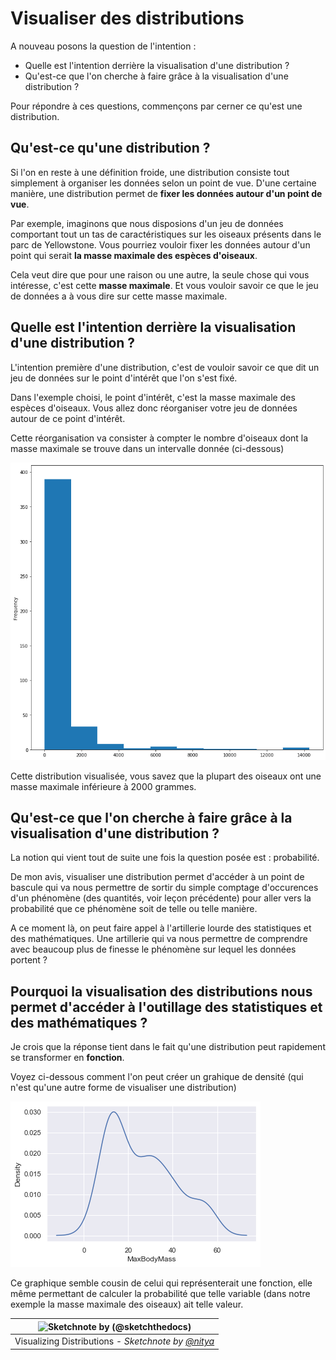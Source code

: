 # Visualiser des distributions

A nouveau posons la question de l'intention : 
* Quelle est l'intention derrière la visualisation d'une distribution ? 
* Qu'est-ce que l'on cherche à faire grâce à la visualisation d'une distribution ? 

Pour répondre à ces questions, commençons par cerner ce qu'est une distribution.

## Qu'est-ce qu'une distribution ?

Si l'on en reste à une définition froide, une distribution consiste tout simplement à organiser les données selon un point de vue. D'une certaine manière, une distribution permet de **fixer les données autour d'un point de vue**. 

Par exemple, imaginons que nous disposions d'un jeu de données comportant tout un tas de caractéristiques sur les oiseaux présents dans le parc de Yellowstone. Vous pourriez vouloir fixer les données autour d'un point qui serait **la masse maximale des espèces d'oiseaux**. 

Cela veut dire que pour une raison ou une autre, la seule chose qui vous intéresse, c'est cette **masse maximale**. Et vous vouloir savoir ce que le jeu de données a à vous dire sur cette masse maximale. 

## Quelle est l'intention derrière la visualisation d'une distribution ?

L'intention première d'une distribution, c'est de vouloir savoir ce que dit un jeu de données sur le point d'intérêt que l'on s'est fixé. 

Dans l'exemple choisi, le point d'intérêt, c'est la masse maximale des espèces d'oiseaux. Vous allez donc réorganiser votre jeu de données autour de ce point d'intérêt.

Cette réorganisation va consister à compter le nombre d'oiseaux dont la masse maximale se trouve dans un intervalle donnée (ci-dessous)

![](images/dist1.png)

Cette distribution visualisée, vous savez que la plupart des oiseaux ont une masse maximale inférieure à 2000 grammes. 

## Qu'est-ce que l'on cherche à faire grâce à la visualisation d'une distribution ? 

La notion qui vient tout de suite une fois la question posée est : probabilité. 

De mon avis, visualiser une distribution permet d'accéder à un point de bascule qui va nous permettre de sortir du simple comptage d'occurences d'un phénomène (des quantités, voir leçon précédente) pour aller vers la probabilité que ce phénomène soit de telle ou telle manière. 

A ce moment là, on peut faire appel à l'artillerie lourde des statistiques et des mathématiques. Une artillerie qui va nous permettre de comprendre avec beaucoup plus de finesse le phénomène sur lequel les données portent ?


## Pourquoi la visualisation des distributions nous permet d'accéder à l'outillage des statistiques et des mathématiques ? 

Je crois que la réponse tient dans le fait qu'une distribution peut rapidement se transformer en **fonction**. 

Voyez ci-dessous comment l'on peut créer un grahique de densité (qui n'est qu'une autre forme de visualiser une distribution) 

![](images/density2.png)

Ce graphique semble cousin de celui qui représenterait une fonction, elle même permettant de calculer la probabilité que telle variable (dans notre exemple la masse maximale des oiseaux) ait telle valeur. 



|![ Sketchnote by [(@sketchthedocs)](https://sketchthedocs.dev) ](../../sketchnotes/10-Visualizing-Distributions.png)|
|:---:|
| Visualizing Distributions - _Sketchnote by [@nitya](https://twitter.com/nitya)_ |
